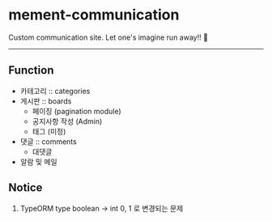 # mement-communication
Custom communication site. Let one's imagine run away!! 💖


---

## Function
+ 카테고리 :: categories
+ 게시판 :: boards
    + 페이징 (pagination module)
    + 공지사항 작성 (Admin)
    + 태그 (미정)
+ 댓글 :: comments
    + 대댓글
+ 알람 및 메일


## Notice
1. TypeORM type boolean -> int 0, 1 로 변경되는 문제